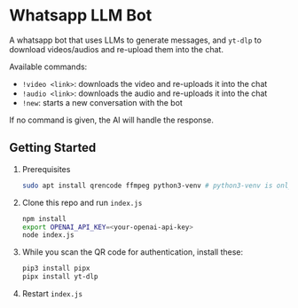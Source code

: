# Whatsapp LLM Bot

A whatsapp bot that uses LLMs to generate messages, and `yt-dlp` to download videos/audios and re-upload them into the chat.

Available commands:
- `!video <link>`: downloads the video and re-uploads it into the chat
- `!audio <link>`: downloads the audio and re-uploads it into the chat
- `!new`: starts a new conversation with the bot

If no command is given, the AI will handle the response.

## Getting Started

1. Prerequisites

    ```bash
    sudo apt install qrencode ffmpeg python3-venv # python3-venv is only necessary for Debian/Ubuntu systems
    ```

2. Clone this repo and run `index.js`

    ```bash
    npm install
    export OPENAI_API_KEY=<your-openai-api-key>
    node index.js
    ```

3. While you scan the QR code for authentication, install these:

    ```bash
    pip3 install pipx
    pipx install yt-dlp
    ```

4. Restart `index.js`
